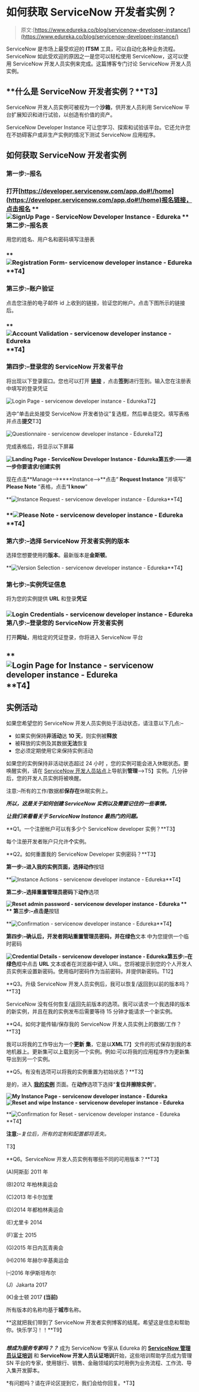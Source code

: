 # 如何获取 ServiceNow 开发者实例？

> 原文:[https://www.edureka.co/blog/servicenow-developer-instance/](https://www.edureka.co/blog/servicenow-developer-instance/)

ServiceNow 是市场上最受欢迎的 **ITSM** 工具，可以自动化各种业务流程。ServiceNow 如此受欢迎的原因之一是您可以轻松使用 ServiceNow，这可以使用 ServiceNow 开发人员实例来完成。这篇博客专门讨论 ServiceNow 开发人员实例。

## **什么是 ServiceNow 开发者实例？**T3】

ServiceNow 开发人员实例可被视为一个**沙箱**，供开发人员利用 ServiceNow 平台扩展知识和进行试验，以创造有价值的资产。

ServiceNow Developer Instance 可让您学习、探索和试验该平台。它还允许您在不妨碍客户或非生产实例的情况下测试 ServiceNow 应用程序。

## **如何获取 ServiceNow 开发者实例**

### **第一步:–报名**

### 打开[https://developer.servicenow.com/app.do#!/home](https://developer.servicenow.com/app.do#!/home)报名链接，点击报名 **![SignUp Page - ServiceNow Developer Instance - Edureka](../Images/4ab9375c97e2463f68447b7d637c5011.png) ** **第二步:–报名表**

用您的姓名、用户名和密码填写注册表

### **![Registration Form- servicenow developer instance - Edureka](../Images/3cae87841cfd50bef000cd0be16f1d57.png)**T4】

### **第三步:–账户验证**

点击您注册的电子邮件 id 上收到的链接，验证您的帐户。点击下图所示的链接后。

### **![Account Validation - servicenow developer instance - Edureka](../Images/94660a5981d6530645143c7819b62480.png)**T4】

### **第四步:–登录您的 ServiceNow 开发者平台**

将出现以下登录窗口。您也可以打开 [**链接**](https://developer.servicenow.com/app.do#!/home) ，点击**签到**进行签到。输入您在注册表中填写的登录凭证

![Login Page - servicenow developer instance - Edureka](../Images/30f9e5df7d5410ba722195d95717c0bc.png)T2】

选中“单击此处接受 ServiceNow 开发者协议”复选框，然后单击提交。填写表格并点击**提交**T3】

![Questionnaire - servicenow developer instance - Edureka](../Images/f05457b6b6e94e18fb6f3dddda3f9fce.png)T2】

完成表格后，将显示以下屏幕

**![Landing Page - ServiceNow Developer Instance - Edureka](../Images/100a36ed78fae7b9564b9ec179696076.png)第五步:——进一步你要请求/创建实例**

现在点击**Manage—>****Instance—>**点击“ **Request Instance** ”并填写“ **Please Note** ”表格，点击“**I know**”

**![Instance Request - servicenow developer instance - Edureka](../Images/95116dcd6cc3d2eca716826b0e2e6aa6.png)**T4】

### **![Please Note - servicenow developer instance - Edureka](../Images/9f9f62dbf48a5dcc6dc4829fcf153dbc.png)**T4】

### **第六步:–选择 ServiceNow 开发者实例**的版本

选择您想要使用的**版本**。最新版本是**金斯顿**。

**![Version Selection - servicenow developer instance - Edureka](../Images/0167bbf66a6bf15d90fd15cc13dd21d7.png)**T4】

### **第七步:–实例凭证信息**

将为您的实例提供 **URL** 和登录**凭证**

### **![Login Credentials - servicenow developer instance - Edureka](../Images/8a2963cd2947a61ec50d39fbdb83ff60.png)第八步:–登录您的 ServiceNow 开发者实例**

打开**网址**，用给定的凭证登录，你将进入 ServiceNow 平台

## **![Login Page for Instance - servicenow developer instance - Edureka](../Images/6061cc6f8afd3ff9af5142836331caa4.png)**T4】

## **实例活动**

如果您希望您的 ServiceNow 开发人员实例处于活动状态，请注意以下几点:–

*   如果实例保持**非活动**达 **10 天**，则实例被**释放**
*   被释放的实例及其数据**无法**恢复
*   您必须定期使用它来保持实例活动

如果您的实例保持非活动状态超过 24 小时 ，您的实例可能会进入休眠状态。要唤醒实例，请在 [ServiceNow 开发人员站点](https://developer.servicenow.com/)上导航到**管理**–>T5】实例。几分钟后，您的开发人员实例将被唤醒。

注意:–所有的工作/数据都**保存在**休眠实例上。

***所以，这是关于如何创建 ServiceNow 实例以及需要记住的一些事情。***

***让我们来看看关于 ServiceNow Instance 最热门的问题。***

**Q1。一个注册帐户可以有多少个 ServiceNow developer 实例？**T3】

每个注册开发者账户只允许**个**实例。

**Q2。如何重置我的 ServiceNow Developer 实例密码？**T3】

**第一步:–**进入我的实例页面，选择**动作**按钮

**![Instance Actions - servicenow developer instance - Edureka](../Images/9ae7be530eca5c5cf05c72fe1f166051.png)**T4】

**第二步:–**选择**重置管理员密码**下**动作**选项

**![Reset admin password - servicenow developer instance - Edureka](../Images/39cf2eb631676815fc36783fa50c4e06.png) **   ** 第三步:–**点击**是**按钮

**![Confirmation - servicenow developer instance - Edureka](../Images/e87379edc4f306abc00d08f592ebe5e8.png)**T4】

**第四步:–**确认后，开发者网站重置管理员密码，并在**绿色**文本 中为您提供一个临时密码

**![Credential Details - servicenow developer instance - Edureka](../Images/09be8055ec05b75ed653531929b8a1c4.png)第五步:–**在**绿色**框中点击 **URL** 文本或者在浏览器中键入 URL。您将被提示到您的个人开发人员实例来设置新密码。使用临时密码作为当前密码，并提供新密码。T12】

**Q3。升级 ServiceNow 开发人员实例后，我可以恢复/返回到以前的版本吗？**T3】

ServiceNow 没有任何恢复/返回先前版本的选项。我可以请求一个我选择的版本的新实例，并且在我的实例发布后需要等待 15 分钟才能请求一个新实例。

**Q4。如何才能传输/保存我的 ServiceNow 开发人员实例上的数据/工作？**T3】

我可以将我的工作导出为一个**更新** **集**，它是以**XML**T7】文件的形式保存到我的本地机器上。更新集可以上载到另一个实例。例如:可以将我的应用程序作为更新集导出到另一个实例。

**Q5。有没有选项可以将我的实例重置为初始状态？**T3】

是的，进入 [**我的实例**](https://developer.servicenow.com/app.do#!/instance) 页面。在**动作**选项下选择“**复位并擦除实例**”。

**![My Instance Page - servicenow developer instance - Edureka](../Images/03773b6eb0f2949fdcb0bed55cc5e390.png) ![Reset and wipe Instance - servicenow developer instance - Edureka](../Images/04a4008a29a0dac4162bd749ce757bc5.png)**

**![Confirmation for Reset - servicenow developer instance - Edureka](../Images/97874ee7638788bf6ea4cb0c100b18e0.png)**T4】

**注意:**–*复位后，所有的定制和配置都将丢失。*

T3】

**Q6。ServiceNow 开发人员实例有哪些不同的可用版本？**T3】

(A)阿斯彭 2011 年

(B)2012 年柏林奥运会

(C)2013 年卡尔加里

(D)2014 年都柏林奥运会

(E)尤里卡 2014

(F)富士 2015

(G)2015 年日内瓦青奥会

(H)2016 年赫尔辛基奥运会

㈠2016 年伊斯坦布尔

(J)  Jakarta 2017

(K)金士顿 2017 **(当前)**

所有版本的名称均基于**城市**名称。

**这就把我们带到了 ServiceNow 开发者实例博客的结尾。希望这是信息和帮助你。快乐学习！！**T9】

## 

***想成为服务专家吗？？*** 成为 ServiceNow 专家从 Edureka 的 [**ServiceNow 管理员认证培训**](https://www.edureka.co/servicenow-admin-certification-training) 和 **ServiceNow 开发人员认证培训**开始，这些培训帮助学员成为管理 SN 平台的专家，使用银行、销售、金融领域的实时用例为业务流程、工作流、导入集开发脚本。

*有问题吗？请在评论区提到它，我们会给你回复。*T3】
